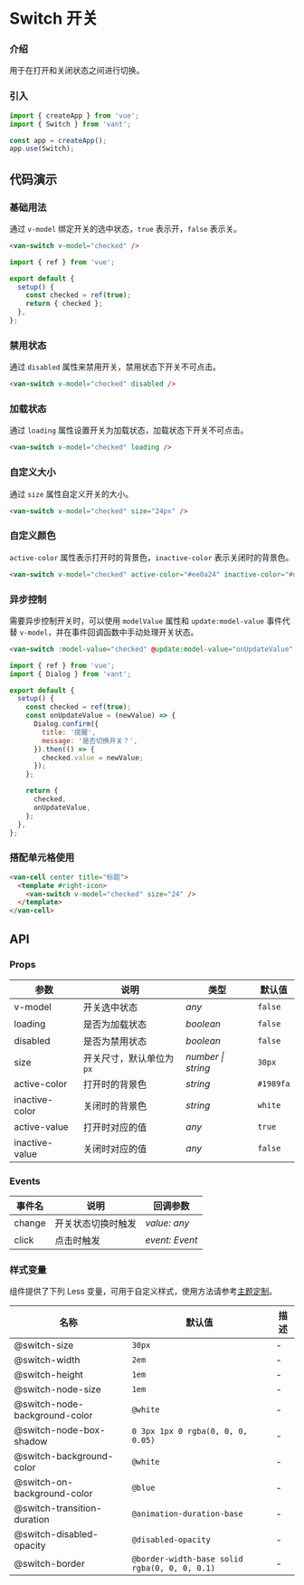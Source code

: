 # Switch 开关

### 介绍

用于在打开和关闭状态之间进行切换。

### 引入

```js
import { createApp } from 'vue';
import { Switch } from 'vant';

const app = createApp();
app.use(Switch);
```

## 代码演示

### 基础用法

通过 `v-model` 绑定开关的选中状态，`true` 表示开，`false` 表示关。

```html
<van-switch v-model="checked" />
```

```js
import { ref } from 'vue';

export default {
  setup() {
    const checked = ref(true);
    return { checked };
  },
};
```

### 禁用状态

通过 `disabled` 属性来禁用开关，禁用状态下开关不可点击。

```html
<van-switch v-model="checked" disabled />
```

### 加载状态

通过 `loading` 属性设置开关为加载状态，加载状态下开关不可点击。

```html
<van-switch v-model="checked" loading />
```

### 自定义大小

通过 `size` 属性自定义开关的大小。

```html
<van-switch v-model="checked" size="24px" />
```

### 自定义颜色

`active-color` 属性表示打开时的背景色，`inactive-color` 表示关闭时的背景色。

```html
<van-switch v-model="checked" active-color="#ee0a24" inactive-color="#dcdee0" />
```

### 异步控制

需要异步控制开关时，可以使用 `modelValue` 属性和 `update:model-value` 事件代替 `v-model`，并在事件回调函数中手动处理开关状态。

```html
<van-switch :model-value="checked" @update:model-value="onUpdateValue" />
```

```js
import { ref } from 'vue';
import { Dialog } from 'vant';

export default {
  setup() {
    const checked = ref(true);
    const onUpdateValue = (newValue) => {
      Dialog.confirm({
        title: '提醒',
        message: '是否切换开关？',
      }).then(() => {
        checked.value = newValue;
      });
    };

    return {
      checked,
      onUpdateValue,
    };
  },
};
```

### 搭配单元格使用

```html
<van-cell center title="标题">
  <template #right-icon>
    <van-switch v-model="checked" size="24" />
  </template>
</van-cell>
```

## API

### Props

| 参数           | 说明                    | 类型               | 默认值    |
|----------------|-----------------------|--------------------|-----------|
| v-model        | 开关选中状态            | _any_              | `false`   |
| loading        | 是否为加载状态          | _boolean_          | `false`   |
| disabled       | 是否为禁用状态          | _boolean_          | `false`   |
| size           | 开关尺寸，默认单位为`px` | _number \| string_ | `30px`    |
| active-color   | 打开时的背景色          | _string_           | `#1989fa` |
| inactive-color | 关闭时的背景色          | _string_           | `white`   |
| active-value   | 打开时对应的值          | _any_              | `true`    |
| inactive-value | 关闭时对应的值          | _any_              | `false`   |

### Events

| 事件名 | 说明               | 回调参数       |
|--------|------------------|----------------|
| change | 开关状态切换时触发 | _value: any_   |
| click  | 点击时触发         | _event: Event_ |

### 样式变量

组件提供了下列 Less 变量，可用于自定义样式，使用方法请参考[主题定制](#/zh-CN/theme)。

| 名称                          | 默认值                                        | 描述 |
|-------------------------------|-----------------------------------------------|------|
| @switch-size                  | `30px`                                        | -    |
| @switch-width                 | `2em`                                         | -    |
| @switch-height                | `1em`                                         | -    |
| @switch-node-size             | `1em`                                         | -    |
| @switch-node-background-color | `@white`                                      | -    |
| @switch-node-box-shadow       | `0 3px 1px 0 rgba(0, 0, 0, 0.05)`             | -    |
| @switch-background-color      | `@white`                                      | -    |
| @switch-on-background-color   | `@blue`                                       | -    |
| @switch-transition-duration   | `@animation-duration-base`                    | -    |
| @switch-disabled-opacity      | `@disabled-opacity`                           | -    |
| @switch-border                | `@border-width-base solid rgba(0, 0, 0, 0.1)` | -    |
